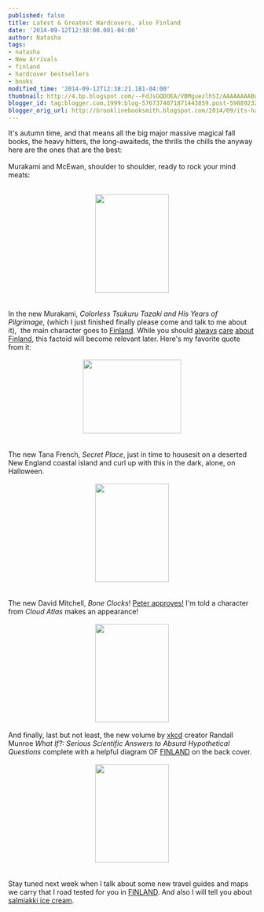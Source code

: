 ```yaml
---
published: false
title: Latest & Greatest Hardcovers, also Finland
date: '2014-09-12T12:38:00.001-04:00'
author: Natasha
tags:
- natasha
- New Arrivals
- finland
- hardcover bestsellers
- books
modified_time: '2014-09-12T12:38:21.181-04:00'
thumbnail: http://4.bp.blogspot.com/--FdJsGQDOEA/VBMguezlhSI/AAAAAAAABu4/ANXEIUCiX1g/s72-c/Photo%2BSep%2B12%2C%2B12%2B06%2B50.jpg
blogger_id: tag:blogger.com,1999:blog-5767374071871443859.post-5988923233620473382
blogger_orig_url: http://brooklinebooksmith.blogspot.com/2014/09/its-hard-out-here-for-wimp.html
---
```


It's autumn time, and that means all the big major massive magical fall books, the heavy hitters, the long-awaiteds, the thrills the chills the anyway here are the ones that are the best:<br /><br />Murakami and McEwan, shoulder to shoulder, ready to rock your mind meats:<br /><br /><div class="separator" style="clear: both; text-align: center;"><a href="http://4.bp.blogspot.com/--FdJsGQDOEA/VBMguezlhSI/AAAAAAAABu4/ANXEIUCiX1g/s1600/Photo%2BSep%2B12%2C%2B12%2B06%2B50.jpg" imageanchor="1" style="margin-left: 1em; margin-right: 1em;"><img border="0" src="http://4.bp.blogspot.com/--FdJsGQDOEA/VBMguezlhSI/AAAAAAAABu4/ANXEIUCiX1g/s1600/Photo%2BSep%2B12%2C%2B12%2B06%2B50.jpg" height="200" width="150" /></a></div><br /><br />In the new Murakami, <i>Colorless Tsukuru Tazaki and His Years of Pilgrimage,</i> (which I just finished finally please come and talk to me about it), &nbsp;the main character goes to <a href="http://brooklinebooksmith.blogspot.com/2012/11/epic-night-of-epic-proportions.html">Finland</a>. While you should <a href="http://www.brooklinebooksmith-shop.com/book/9780143117926">always</a> <a href="http://www.brooklinebooksmith-shop.com/book/9781847671813">care</a> <a href="http://www.brooklinebooksmith-shop.com/book/9781770461710">about</a> <a href="http://brooklinebooksmith-shop.com/natasha">Finland</a>, this factoid will become relevant later. Here's my favorite quote from it:<br /><br /><div class="separator" style="clear: both; text-align: center;"><a href="http://3.bp.blogspot.com/-FdXYVXAcopM/VBMg--uEkbI/AAAAAAAABvI/TiIdQIV5Ur8/s1600/Photo%2BSep%2B09%2C%2B11%2B54%2B54.jpg" imageanchor="1" style="margin-left: 1em; margin-right: 1em;"><img border="0" src="http://3.bp.blogspot.com/-FdXYVXAcopM/VBMg--uEkbI/AAAAAAAABvI/TiIdQIV5Ur8/s1600/Photo%2BSep%2B09%2C%2B11%2B54%2B54.jpg" height="150" width="200" /></a></div><br /><br />The new Tana French,&nbsp;<i>Secret Place</i>, just in time to housesit on a deserted New England coastal island and curl up with this in the dark, alone, on Halloween.<br /><br /><div class="separator" style="clear: both; text-align: center;"><a href="http://4.bp.blogspot.com/-lm6ZxUNdGPs/VBMhG41TlJI/AAAAAAAABvQ/icFkXi8WNPQ/s1600/Photo%2BSep%2B12%2C%2B12%2B06%2B40.jpg" imageanchor="1" style="margin-left: 1em; margin-right: 1em;"><img border="0" src="http://4.bp.blogspot.com/-lm6ZxUNdGPs/VBMhG41TlJI/AAAAAAAABvQ/icFkXi8WNPQ/s1600/Photo%2BSep%2B12%2C%2B12%2B06%2B40.jpg" height="200" width="150" /></a></div><br /><br />The new David Mitchell, <i>Bone Clocks</i>! <a href="http://brooklinebooksmith-shop.com/peter">Peter approves!</a>&nbsp;I'm told a character from <i>Cloud Atlas</i> makes an appearance!<br /><br /><div class="separator" style="clear: both; text-align: center;"><a href="http://3.bp.blogspot.com/-PC-R7BkGzxo/VBMg2Pq5grI/AAAAAAAABvA/y4TMSTxmTEM/s1600/Photo%2BSep%2B12%2C%2B12%2B06%2B37.jpg" imageanchor="1" style="margin-left: 1em; margin-right: 1em;"><img border="0" src="http://3.bp.blogspot.com/-PC-R7BkGzxo/VBMg2Pq5grI/AAAAAAAABvA/y4TMSTxmTEM/s1600/Photo%2BSep%2B12%2C%2B12%2B06%2B37.jpg" height="200" width="150" /></a></div><div class="separator" style="clear: both; text-align: center;"><br /></div>And finally, last but not least, the new volume by <a href="http://xkcd.com/">xkcd</a> creator Randall Munroe <i>What If?: Serious Scientific Answers to Absurd Hypothetical Questions </i>complete with a helpful diagram OF <a href="http://buchmesse.de/en/guestofhonour/">FINLAND</a> on the back cover.<br /><br /><div class="separator" style="clear: both; text-align: center;"><a href="http://1.bp.blogspot.com/-0M4gTVY8G1w/VBMhQIp9xbI/AAAAAAAABvY/V39J3ohUuuw/s1600/Photo%2BSep%2B12%2C%2B12%2B07%2B08.jpg" imageanchor="1" style="margin-left: 1em; margin-right: 1em;"><img border="0" src="http://1.bp.blogspot.com/-0M4gTVY8G1w/VBMhQIp9xbI/AAAAAAAABvY/V39J3ohUuuw/s1600/Photo%2BSep%2B12%2C%2B12%2B07%2B08.jpg" height="200" width="150" /></a></div><br /><br />Stay tuned next week when I talk about some new travel guides and maps we carry that I road tested for you in <a href="http://www.brooklinebooksmith-shop.com/book/9781476775364">FINLAND</a>. And also I will tell you about <a href="https://www.youtube.com/watch?v=nJBBakWOeEQ">salmiakki ice cream</a>.